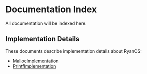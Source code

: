# Documentation Index

All documentation will be indexed here.

## Implementation Details

These documents describe implementation details about RyanOS:

* [MallocImplementation](MallocImplementation.md)
* [PrintfImplementation](stdio/PrintfImplementation.md)
